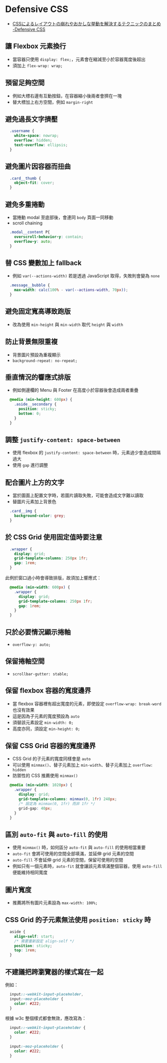 # Defensive CSS

- [CSSによるレイアウトの崩れやおかしな挙動を解決するテクニックのまとめ -Defensive CSS](https://coliss.com/articles/build-websites/operation/css/defensive-css.html)

## 讓 Flexbox 元素換行

- 當容器只使用 `display: flex;`，元素會在縮減至小於容器寬度後超出
- 須加上 `flex-wrap: wrap;`

## 預留足夠空間

- 例如大標右邊有互動按鈕，在容器縮小後兩者會擠在一塊
- 替大標加上右方空間，例如 `margin-right`

## 避免過長文字擠壓

```css
  .username {
    white-space: nowrap;
    overflow: hidden;
    text-overflow: ellipsis;
  }
```

## 避免圖片因容器而扭曲

```css
  .card__thumb {
    object-fit: cover;
  }
```

## 避免多重捲動

- 當捲動 modal 至底部後，會連同 `body` 頁面一同移動
- scroll chaining

```css
  .modal__content P{
    overscroll-behavior-y: contain;
    overflow-y: auto;
  }
```

## 替 CSS 變數加上 fallback

- 例如 `var(--actions-width)` 若是透過 JavaScript 取得，失敗則會變為 `none`

```css
  .message__bubble {
    max-width: calc(100% - var(--actions-width, 70px));
  }
```

## 避免固定寬高導致跑版

- 改為使用 `min-height` 與 `min-width` 取代 `height` 與 `width`

## 防止背景無限重複

- 背景圖片預設為重複顯示
- `background-repeat: no-repeat;`

## 垂直情況的響應式排版

- 例如側邊欄的 Menu 與 Footer 在高度小於容器後會造成兩者重疊

```css
  @media (min-height: 600px) {
    .aside__secondary {
      position: sticky;
      bottom: 0;
    }
  }
```

## 調整 `justify-content: space-between`

- 使用 flexbox 的 `justify-content: space-between` 時，元素過少會造成間隔過大
- 使用 `gap` 進行調整

## 配合圖片上方的文字

- 當於圖面上配置文字時，若圖片讀取失敗，可能會造成文字難以讀取
- 替圖片元素加上背景色

```css
  .card__img {
    background-color: grey;
  }
```

## 於 CSS Grid 使用固定值時要注意

```css
  .wrapper {
    display: grid;
    grid-template-columns: 250px 1fr;
    gap: 1rem;
  }
```

此例於窗口過小時會導致排版，故須加上響應式：

```css
  @media (min-width: 600px) {
    .wrapper {
      display: grid;
      grid-template-columns: 250px 1fr;
      gap: 1rem;
    }
  }
```

## 只於必要情況顯示捲軸

- `overflow-y: auto;`

## 保留捲軸空間

- `scrollbar-gutter: stable;`

## 保留 flexbox 容器的寬度邊界

- 當 flexbox 容器裡有超出寬度的元素，即使設定 `overflow-wrap: break-word` 也沒有效果
- 這是因為子元素的寬度預設為 `auto`
- 須替該元素設定 `min-width: 0;`
- 高度亦同，須設定 `min-height: 0;`

## 保留 CSS Grid 容器的寬度邊界

- CSS Grid 的子元素的寬度同樣會是 `auto`
- 可以使用 `minmax()`、替子元素加上 `min-width`、替子元素加上 `overflow: hidden`
- 防禦性的 CSS 推薦使用 `minmax()`

```css
  @media (min-width: 1020px) {
    .wrapper {
      display: grid;
      grid-template-columns: minmax(0, 1fr) 248px;
      /* 設定為 minmax(0, 1fr) 而非 1fr */
      grid-gap: 40px;
    }
  }
```

## 區別 `auto-fit` 與 `auto-fill` 的使用

- 使用 `minmax()` 時，如何區分 `auto-fit` 與 `auto-fill` 的使用相當重要
- `auto-fit` 會將可使用的空間全部填滿，並延伸 grid 元素的空間
- `auto-fill` 不會延伸 grid 元素的空間，保留可使用的空間
- 例如只有一個元素時，`auto-fit` 就會讓該元素填滿整個容器，使用 `auto-fill` 便能維持相同寬度

## 圖片寬度

- 推薦將所有圖片元素設為 `max-width: 100%;`

## CSS Grid 的子元素無法使用 `position: sticky` 時

```css
  aside {
    align-self: start;
    /* 需要重新設定 align-self */
    position: sticky;
    top: 1rem;
  }
```

## 不建議把跨瀏覽器的樣式寫在一起

例如：

```css
  input::-webkit-input-placeholder,
  input:-moz-placeholder {
    color: #222;
  }
```

根據 w3c 整個樣式都會無效，應改寫為：

```css
  input::-webkit-input-placeholder {
    color: #222;
  }
  
  input:-moz-placeholder {
    color: #222;
  }
```